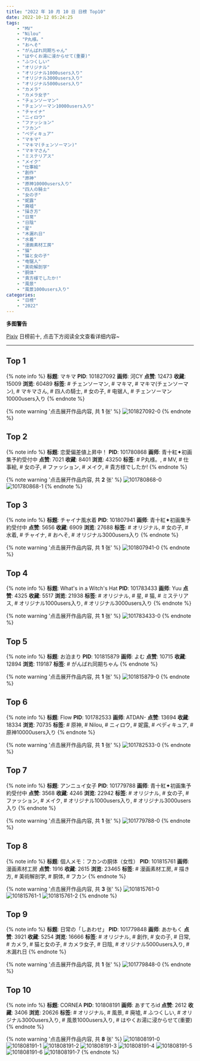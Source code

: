 ```yaml
---
title: "2022 年 10 月 10 日 日榜 Top10"
date: 2022-10-12 05:24:25
tags:
    - "MV"
    - "Nilou"
    - "P丸様。"
    - "おへそ"
    - "がんばれ同期ちゃん"
    - "はやくお湯に浸からせて(重要)"
    - "ふつくしい"
    - "オリジナル"
    - "オリジナル1000users入り"
    - "オリジナル3000users入り"
    - "オリジナル5000users入り"
    - "カメラ"
    - "カメラ女子"
    - "チェンソーマン"
    - "チェンソーマン10000users入り"
    - "チャイナ"
    - "ニィロウ"
    - "ファッション"
    - "フカン"
    - "ペディキュア"
    - "マキマ"
    - "マキマ(チェンソーマン)"
    - "マキマさん"
    - "ミステリアス"
    - "メイク"
    - "仕事絵"
    - "創作"
    - "原神"
    - "原神10000users入り"
    - "四人の騎士"
    - "女の子"
    - "妮露"
    - "廃墟"
    - "描き方"
    - "日常"
    - "日陰"
    - "星"
    - "木漏れ日"
    - "水着"
    - "漫画素材工房"
    - "猫"
    - "猫と女の子"
    - "电锯人"
    - "美術解剖学"
    - "胴体"
    - "貴方様でしたか!"
    - "風景"
    - "風景1000users入り"
categories:
    - "日榜"
    - "2022"
---
```


<i class="fa fa-triangle-exclamation"></i>**多图警告**<i class="fa fa-triangle-exclamation"></i>

[Pixiv](https://www.pixiv.net/) 日榜前十, 点击下方阅读全文查看详细内容~

<!-- more -->

---

## Top 1

{% note info %}
**标题**: マキマ
**PID**: 101827092 **画师**: 河CY
**点赞**: 12473 **收藏**: 15009 **浏览**: 60489
**标签**: # チェンソーマン, # マキマ, # マキマ(チェンソーマン), # マキマさん, # 四人の騎士, # 女の子, # 电锯人, # チェンソーマン10000users入り
{% endnote %}

{% note warning '点击展开作品内容, 共 **1** 张' %}
![101827092-0](https://i.pixiv.re/img-original/img/2022/10/10/17/59/39/101827092_p0.jpg)
{% endnote %}

## Top 2

{% note info %}
**标题**: 恋愛偏差値上昇中！
**PID**: 101780868 **画师**: 青十紅✦初画集予約受付中
**点赞**: 7021 **收藏**: 8401 **浏览**: 43250
**标签**: # P丸様。, # MV, # 仕事絵, # 女の子, # ファッション, # メイク, # 貴方様でしたか!
{% endnote %}

{% note warning '点击展开作品内容, 共 **2** 张' %}
![101780868-0](https://i.pixiv.re/img-original/img/2022/10/09/00/27/17/101780868_p0.jpg)
![101780868-1](https://i.pixiv.re/img-original/img/2022/10/09/00/27/17/101780868_p1.jpg)
{% endnote %}

## Top 3

{% note info %}
**标题**: チャイナ風水着
**PID**: 101807941 **画师**: 青十紅✦初画集予約受付中
**点赞**: 5656 **收藏**: 6909 **浏览**: 27688
**标签**: # オリジナル, # 女の子, # 水着, # チャイナ, # おへそ, # オリジナル3000users入り
{% endnote %}

{% note warning '点击展开作品内容, 共 **1** 张' %}
![101807941-0](https://i.pixiv.re/img-original/img/2022/10/10/00/00/02/101807941_p0.jpg)
{% endnote %}

## Top 4

{% note info %}
**标题**: What's in a Witch's Hat
**PID**: 101783433 **画师**: Yuu
**点赞**: 4325 **收藏**: 5517 **浏览**: 21938
**标签**: # オリジナル, # 星, # 猫, # ミステリアス, # オリジナル1000users入り, # オリジナル3000users入り
{% endnote %}

{% note warning '点击展开作品内容, 共 **1** 张' %}
![101783433-0](https://i.pixiv.re/img-original/img/2022/10/09/02/34/36/101783433_p0.jpg)
{% endnote %}

## Top 5

{% note info %}
**标题**: お泊まり
**PID**: 101815879 **画师**: よむ
**点赞**: 10715 **收藏**: 12894 **浏览**: 119187
**标签**: # がんばれ同期ちゃん
{% endnote %}

{% note warning '点击展开作品内容, 共 **1** 张' %}
![101815879-0](https://i.pixiv.re/img-original/img/2022/10/10/08/10/33/101815879_p0.png)
{% endnote %}

## Top 6

{% note info %}
**标题**: Flow
**PID**: 101782533 **画师**: ATDAN-
**点赞**: 13694 **收藏**: 18334 **浏览**: 70735
**标签**: # 原神, # Nilou, # ニィロウ, # 妮露, # ペディキュア, # 原神10000users入り
{% endnote %}

{% note warning '点击展开作品内容, 共 **1** 张' %}
![101782533-0](https://i.pixiv.re/img-original/img/2022/10/09/07/39/36/101782533_p0.jpg)
{% endnote %}

## Top 7

{% note info %}
**标题**: アンニュイ女子
**PID**: 101779788 **画师**: 青十紅✦初画集予約受付中
**点赞**: 3568 **收藏**: 4246 **浏览**: 22942
**标签**: # オリジナル, # 女の子, # ファッション, # メイク, # オリジナル1000users入り, # オリジナル3000users入り
{% endnote %}

{% note warning '点击展开作品内容, 共 **1** 张' %}
![101779788-0](https://i.pixiv.re/img-original/img/2022/10/09/00/00/01/101779788_p0.jpg)
{% endnote %}

## Top 8

{% note info %}
**标题**: 個人メモ：フカンの胴体（女性）
**PID**: 101815761 **画师**: 漫画素材工房
**点赞**: 1916 **收藏**: 2615 **浏览**: 23465
**标签**: # 漫画素材工房, # 描き方, # 美術解剖学, # 胴体, # フカン
{% endnote %}

{% note warning '点击展开作品内容, 共 **3** 张' %}
![101815761-0](https://i.pixiv.re/img-original/img/2022/10/10/08/00/03/101815761_p0.jpg)
![101815761-1](https://i.pixiv.re/img-original/img/2022/10/10/08/00/03/101815761_p1.jpg)
![101815761-2](https://i.pixiv.re/img-original/img/2022/10/10/08/00/03/101815761_p2.jpg)
{% endnote %}

## Top 9

{% note info %}
**标题**: 日常の「しあわせ」
**PID**: 101779848 **画师**: あかもく
**点赞**: 3921 **收藏**: 5254 **浏览**: 16666
**标签**: # オリジナル, # 創作, # 女の子, # 日常, # カメラ, # 猫と女の子, # カメラ女子, # 日陰, # オリジナル5000users入り, # 木漏れ日
{% endnote %}

{% note warning '点击展开作品内容, 共 **1** 张' %}
![101779848-0](https://i.pixiv.re/img-original/img/2022/10/09/00/00/10/101779848_p0.png)
{% endnote %}

## Top 10

{% note info %}
**标题**: CORNEA
**PID**: 101808191 **画师**: あすてろid
**点赞**: 2612 **收藏**: 3406 **浏览**: 20626
**标签**: # オリジナル, # 風景, # 廃墟, # ふつくしい, # オリジナル3000users入り, # 風景1000users入り, # はやくお湯に浸からせて(重要)
{% endnote %}

{% note warning '点击展开作品内容, 共 **8** 张' %}
![101808191-0](https://i.pixiv.re/img-original/img/2022/10/10/00/00/43/101808191_p0.png)
![101808191-1](https://i.pixiv.re/img-original/img/2022/10/10/00/00/43/101808191_p1.png)
![101808191-2](https://i.pixiv.re/img-original/img/2022/10/10/00/00/43/101808191_p2.png)
![101808191-3](https://i.pixiv.re/img-original/img/2022/10/10/00/00/43/101808191_p3.png)
![101808191-4](https://i.pixiv.re/img-original/img/2022/10/10/00/00/43/101808191_p4.png)
![101808191-5](https://i.pixiv.re/img-original/img/2022/10/10/00/00/43/101808191_p5.png)
![101808191-6](https://i.pixiv.re/img-original/img/2022/10/10/00/00/43/101808191_p6.png)
![101808191-7](https://i.pixiv.re/img-original/img/2022/10/10/00/00/43/101808191_p7.png)
{% endnote %}
